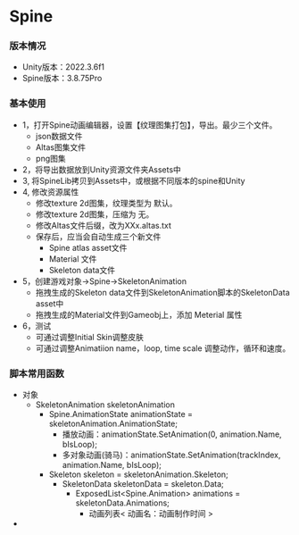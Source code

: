 # Spine

### 版本情况
- Unity版本：2022.3.6f1
- Spine版本：3.8.75Pro

### 基本使用
- 1，打开Spine动画编辑器，设置【纹理图集打包】，导出。最少三个文件。
  - json数据文件
  - Altas图集文件
  - png图集
- 2，将导出数据放到Unity资源文件夹Assets中
- 3, 将SpineLib拷贝到Assets中，或根据不同版本的spine和Unity
- 4, 修改资源属性
  - 修改texture 2d图集，纹理类型为 默认。
  - 修改texture 2d图集，压缩为 无。
  - 修改Altas文件后缀，改为XXx.altas.txt
  - 保存后，应当会自动生成三个新文件
    - Spine atlas asset文件
    - Material 文件
    - Skeleton data文件
- 5，创建游戏对象->Spine->SkeletonAnimation
  - 拖拽生成的Skeleton data文件到SkeletonAnimation脚本的SkeletonData asset中
  - 拖拽生成的Material文件到Gameobj上，添加 Meterial 属性
- 6，测试
  - 可通过调整Initial Skin调整皮肤
  - 可通过调整Animatiion name，loop, time scale 调整动作，循环和速度。

### 脚本常用函数

- 对象
  - SkeletonAnimation skeletonAnimation
    - Spine.AnimationState animationState = skeletonAnimation.AnimationState;
      - 播放动画：animationState.SetAnimation(0, animation.Name, bIsLoop);
      - 多对象动画(骑马)：animationState.SetAnimation(trackIndex, animation.Name, bIsLoop);
    - Skeleton skeleton = skeletonAnimation.Skeleton;
      - SkeletonData skeletonData = skeleton.Data;
        - ExposedList<Spine.Animation> animations = skeletonData.Animations;
          - 动画列表< 动画名：动画制作时间 >
- 